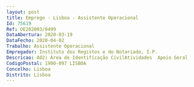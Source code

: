 ```yaml
--- 
layout: post
title: Emprego - Lisboa - Assistente Operacional
Id: 75619
Ref: OE202003/0499
DataAbertura: 2020-03-19
DataFecho: 2020-04-02
Trabalho: Assistente Operacional
Empregador: Instituto dos Registos e do Notariado, I.P.
Descricao: AO2) Área de Identificação CivilAtividades  Apoio Geral
CodigoPostal: 1990-097 LISBOA
Concelho: Lisboa
Distrito: Lisboa
--- 
```

